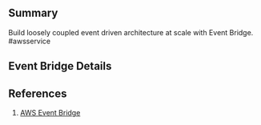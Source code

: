 ## Summary
Build loosely coupled event driven architecture at scale with Event Bridge. #awsservice 
## Event Bridge Details

## References

1. [AWS Event Bridge](https://aws.amazon.com/eventbridge/) 